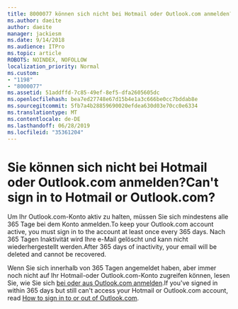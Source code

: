 ```yaml
---
title: 8000077 können sich nicht bei Hotmail oder Outlook.com anmelden?
ms.author: daeite
author: daeite
manager: jackiesm
ms.date: 9/14/2018
ms.audience: ITPro
ms.topic: article
ROBOTS: NOINDEX, NOFOLLOW
localization_priority: Normal
ms.custom:
- "1198"
- "8000077"
ms.assetid: 51addffd-7c85-49ef-8ef5-dfa2605605dc
ms.openlocfilehash: bea7ed27748e67d15b4e1a3c666be0cc7bddab8e
ms.sourcegitcommit: 5fb7a4b28859690020efdea630d03e70cc0e6334
ms.translationtype: MT
ms.contentlocale: de-DE
ms.lasthandoff: 06/28/2019
ms.locfileid: "35361204"
---
```

# <a name="cant-sign-in-to-hotmail-or-outlookcom"></a><span data-ttu-id="c0704-102">Sie können sich nicht bei Hotmail oder Outlook.com anmelden?</span><span class="sxs-lookup"><span data-stu-id="c0704-102">Can't sign in to Hotmail or Outlook.com?</span></span>

<span data-ttu-id="c0704-103">Um Ihr Outlook.com-Konto aktiv zu halten, müssen Sie sich mindestens alle 365 Tage bei dem Konto anmelden.</span><span class="sxs-lookup"><span data-stu-id="c0704-103">To keep your Outlook.com account active, you must sign in to the account at least once every 365 days.</span></span> <span data-ttu-id="c0704-104">Nach 365 Tagen Inaktivität wird Ihre e-Mail gelöscht und kann nicht wiederhergestellt werden.</span><span class="sxs-lookup"><span data-stu-id="c0704-104">After 365 days of inactivity, your email will be deleted and cannot be recovered.</span></span>
  
<span data-ttu-id="c0704-105">Wenn Sie sich innerhalb von 365 Tagen angemeldet haben, aber immer noch nicht auf Ihr Hotmail-oder Outlook.com-Konto zugreifen können, lesen Sie, wie Sie sich [bei oder aus Outlook.com anmelden](https://go.microsoft.com/fwlink/?linkid=2005840&amp;clcid=0x409).</span><span class="sxs-lookup"><span data-stu-id="c0704-105">If you've signed in within 365 days but still can't access your Hotmail or Outlook.com account, read [How to sign in to or out of Outlook.com](https://go.microsoft.com/fwlink/?linkid=2005840&amp;clcid=0x409).</span></span>
  